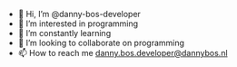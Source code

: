 - 👋 Hi, I’m @danny-bos-developer
- 👀 I’m interested in programming
- 🌱 I’m constantly learning
- 💞️ I’m looking to collaborate on programming
- 📫 How to reach me danny.bos.developer@dannybos.nl

<!---
danny-bos-developer/danny-bos-developer is a ✨ special ✨ repository because its `README.md` (this file) appears on your GitHub profile.
You can click the Preview link to take a look at your changes.
--->
